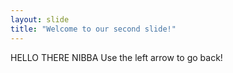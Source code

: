 ```yaml
---
layout: slide
title: "Welcome to our second slide!"
---
```

HELLO THERE NIBBA
Use the left arrow to go back!
